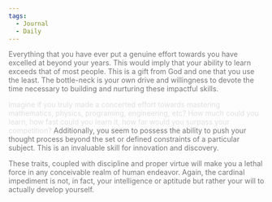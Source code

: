 ```yaml
---
tags:
  - Journal
  - Daily
---
```

<span style="color:#767676">Everything that you have ever put a genuine effort towards you have excelled at beyond your years. This would imply that your ability to learn exceeds that of most people. This is a gift from God and one that you use the least. The bottle-neck is your own drive and willingness to devote the time necessary to building and nurturing these impactful skills. </span>

<span style="color:#767676"><span style="color:#e0e0e0">Imagine if you truly made a concerted effort towards mastering mathematics, physics, programing, engineering, etc? How much could you learn, how fast could you learn it, how far would you surpass your competition? </span>Additionally, you seem to possess the ability to push your thought process beyond the set or defined constraints of a particular subject. This is an invaluable skill for innovation and discovery. </span>

<span style="color:#767676">These traits, coupled with discipline and proper virtue will make you a lethal force in any conceivable realm of human endeavor. Again, the cardinal impediment is not, in fact, your intelligence or aptitude but rather your will to actually develop yourself.</span>





